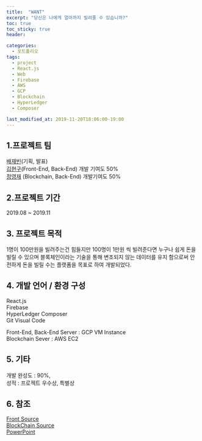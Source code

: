 ```yaml
---
title:  "WANT"
excerpt: "당신은 나에게 얼마까지 빌려줄 수 있습니까?"
toc: true
toc_sticky: true
header:

categories:
  - 포트폴리오
tags:
  - project
  - React.js
  - Web
  - Firebase
  - AWS
  - GCP
  - Blockchain
  - HyperLedger
  - Composer

last_modified_at: 2019-11-20T18:06:00-19:00
---
```


## 1.프로젝트 팀
[배재빈](https://github.com/BaeJaebin)(기획, 발표)    
[김현구](https://github.com/black9)(Front-End, Back-End) 개발 기여도 50%     
[정영재](https://github.com/dizstar94) (Blockchain, Back-End) 개발기여도 50%  


## 2.프로젝트 기간
2019.08 ~ 2019.11

## 3. 프로젝트 목적
1명이 100만원을 빌려주는건 힘들지만 100명이 1만원 씩 빌려준다면 누구나 쉽게 돈을 빌릴 수 있으며 블록체인이라는 기술을 통해 변조되지 않는 데이터를 유지 함으로써 안전하게 돈을 빌릴 수는 플랫폼을 목표로 하여 개발되었다.

## 4. 개발 언어 / 환경 구성 
React.js  
Firebase  
HyperLedger Composer  
Git 
Visual Code  
   

Front-End, Back-End Server : GCP VM Instance      
Blockchain Sever : AWS EC2


## 5. 기타
개발 완성도 : 90%,  
성적 : 프로젝트 우수상, 특별상


## 6. 참조
[Front Source](https://github.com/black9/want_ReactApp_Web)  
[BlockChain Source](https://github.com/dizstar94/want-network)   
[PowerPoint](https://naver.com)


